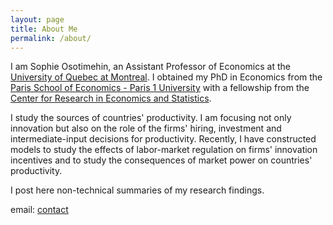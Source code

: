 ```yaml
---
layout: page
title: About Me
permalink: /about/
---
```


I am Sophie Osotimehin, an Assistant Professor of Economics at the [University of Quebec at Montreal](https://uqam.ca/). I obtained my PhD in Economics from the [Paris School of Economics - Paris 1 University](https://www.parisschoolofeconomics.eu/en/) with a fellowship from the [Center for Research in Economics and Statistics](http://crest.science/).

I study the sources of countries' productivity. I am focusing not only innovation but also on the role of the firms' hiring, investment and intermediate-input decisions for productivity. Recently, I have constructed models to study the effects of labor-market regulation on firms' innovation incentives and to study the consequences of market power on countries' productivity.  

I post here non-technical summaries of my research findings. 

email: [contact](mailto:osotimehin.sophie@uqam.ca)